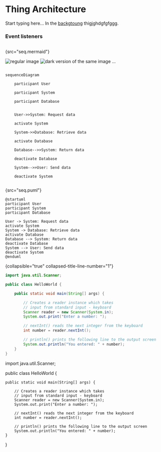 # Thing Architecture

Start typing here...[](Thing-Library-Reference.md)
In the [backgtoung](background-tasks.md) thigjghdgfgfggg.

### Event listeners


```mermaid

```

{src="seq.mermaid"}

<img src="procedure1.png" alt="regular image"/>

<img src="procedure_dark.png" alt="dark version of the same image"/>

<tip title="Soft wraps" id="soft-wraps">
...
</tip>


```mermaid

sequenceDiagram

    participant User

    participant System

    participant Database


    User->>System: Request data

    activate System

    System->>Database: Retrieve data

    activate Database

    Database-->>System: Return data

    deactivate Database

    System-->>User: Send data

    deactivate System

```




```plantuml

```

{src="seq.puml"}

 
```plantuml
@startuml
participant User
participant System
participant Database

User -> System: Request data
activate System
System -> Database: Retrieve data
activate Database
Database --> System: Return data
deactivate Database
System --> User: Send data
deactivate System
@enduml
```
{collapsible="true" collapsed-title-line-number="1"} 

```Java
import java.util.Scanner;

public class HelloWorld {

    public static void main(String[] args) {

        // Creates a reader instance which takes
        // input from standard input - keyboard
        Scanner reader = new Scanner(System.in);
        System.out.print("Enter a number: ");

        // nextInt() reads the next integer from the keyboard
        int number = reader.nextInt();

        // println() prints the following line to the output screen
        System.out.println("You entered: " + number);
    }
}
```

<code-block lang="java">
import java.util.Scanner;

public class HelloWorld {

    public static void main(String[] args) {

        // Creates a reader instance which takes
        // input from standard input - keyboard
        Scanner reader = new Scanner(System.in);
        System.out.print("Enter a number: ");

        // nextInt() reads the next integer from the keyboard
        int number = reader.nextInt();

        // println() prints the following line to the output screen
        System.out.println("You entered: " + number);
    }
}
</code-block>
